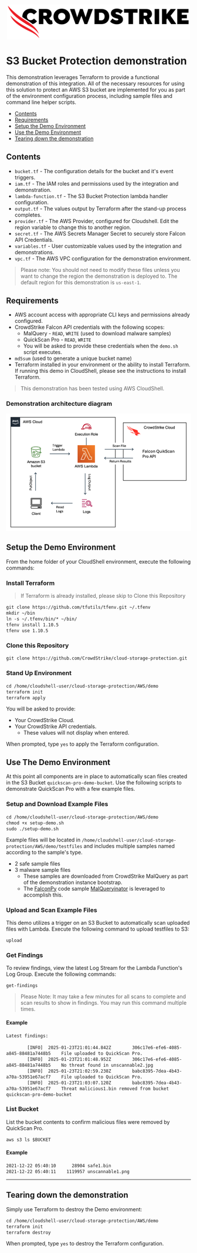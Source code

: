 <p align="center">
   <img src="https://raw.githubusercontent.com/CrowdStrike/falconpy/main/docs/asset/cs-logo.png" alt="CrowdStrike logo" width="500"/>
</p>

# S3 Bucket Protection demonstration

This demonstration leverages Terraform to provide a functional demonstration of this integration.
All of the necessary resources for using this solution to protect an AWS S3 bucket are implemented for you
as part of the environment configuration process, including sample files and command line helper scripts.

+ [Contents](#contents)
+ [Requirements](#requirements)
+ [Setup the Demo Environment](#setup-the-demo-environment)
+ [Use the Demo Environment](#use-the-demo-environment)
+ [Tearing down the demonstration](#tearing-down-the-demonstration)

## Contents

+ `bucket.tf` - The configuration details for the bucket and it's event triggers.
+ `iam.tf` - The IAM roles and permissions used by the integration and demonstration.
+ `lambda-function.tf` - The S3 Bucket Protection lambda handler configuration.
+ `output.tf` - The values output by Terraform after the stand-up process completes.
+ `provider.tf` - The AWS Provider, configured for Cloudshell. Edit the region variable to change this to another region.
+ `secret.tf` - The AWS Secrets Manager Secret to securely store Falcon API Credentials.
+ `variables.tf` - User customizable values used by the integration and demonstrations.
+ `vpc.tf` - The AWS VPC configuration for the demonstration environment.

> Please note: You should not need to modify these files unless you want to change the region the demonstration is deployed to. The default region for this demonstration is `us-east-1`.

## Requirements

+ AWS account access with appropriate CLI keys and permissions already configured.
+ CrowdStrike Falcon API credentials with the following scopes:
  + MalQuery - `READ`, `WRITE` (used to download malware samples)
  + QuickScan Pro - `READ`, `WRITE`
  + You will be asked to provide these credentials when the `demo.sh` script executes.
+ `md5sum` (used to generate a unique bucket name)
+ Terraform installed in your environment or the ability to install Terraform.  If running this demo in CloudShell, please see the instructions to install Terraform.

> This demonstration has been tested using AWS CloudShell.

### Demonstration architecture diagram

![Demonstration architecture](../content/aws-demo-arch.png)

## Setup the Demo Environment

From the home folder of your CloudShell environment, execute the following commands:

### Install Terraform

> If Terraform is already installed, please skip to Clone this Repository

```shell
git clone https://github.com/tfutils/tfenv.git ~/.tfenv
mkdir ~/bin
ln -s ~/.tfenv/bin/* ~/bin/
tfenv install 1.10.5
tfenv use 1.10.5
```

### Clone this Repository

```shell
git clone https://github.com/CrowdStrike/cloud-storage-protection.git
```

### Stand Up Environment

```shell
cd /home/cloudshell-user/cloud-storage-protection/AWS/demo
terraform init
terraform apply
```

You will be asked to provide:

+ Your CrowdStrike Cloud.
+ Your CrowdStrike API credentials.
  + These values will not display when entered.

When prompted, type `yes` to apply the Terraform configuration.

## Use The Demo Environment

At this point all components are in place to automatically scan files created in the S3 Bucket `quickscan-pro-demo-bucket`.  Use the following scripts to demonstrate QuickScan Pro with a few example files.

### Setup and Download Example Files

```shell
cd /home/cloudshell-user/cloud-storage-protection/AWS/demo
chmod +x setup-demo.sh
sudo ./setup-demo.sh
```

Example files will be located in `/home/cloudshell-user/cloud-storage-protection/AWS/demo/testfiles` and includes multiple samples named according to the sample's type.

+ 2 safe sample files
+ 3 malware sample files
  + These samples are downloaded from CrowdStrike MalQuery as part of the demonstration instance bootstrap.
  + The [FalconPy](https://github.com/CrowdStrike/falconpy) code sample
    [MalQueryinator](https://github.com/CrowdStrike/falconpy/tree/main/samples/malquery#search-and-download-samples-from-malquery) is leveraged to accomplish this.

### Upload and Scan Example Files

This demo utilizes a trigger on an S3 Bucket to automatically scan uploaded files with Lambda.  Execute the following command to upload testfiles to S3:

```shell
upload
```

### Get Findings

To review findings, view the latest Log Stream for the Lambda Function's Log Group.  Execute the following commands:

```shell
get-findings
```

> Please Note: It may take a few minutes for all scans to complete and scan results to show in findings.  You may run this command multiple times.

#### Example

```shell
Latest findings:

        [INFO]  2025-01-23T21:01:44.842Z        306c17e6-efe6-4085-a845-88481a7448b5    File uploaded to QuickScan Pro.
        [INFO]  2025-01-23T21:01:48.952Z        306c17e6-efe6-4085-a845-88481a7448b5    No threat found in unscannable2.jpg
        [INFO]  2025-01-23T21:02:59.238Z        babc8395-7dea-4b43-a70a-53951e67acf7    File uploaded to QuickScan Pro.
        [INFO]  2025-01-23T21:03:07.120Z        babc8395-7dea-4b43-a70a-53951e67acf7    Threat malicious1.bin removed from bucket quickscan-pro-demo-bucket
```

### List Bucket

List the bucket contents to confirm malicious files were removed by QuickScan Pro.

```shell
aws s3 ls $BUCKET
```

#### Example

```shell
2021-12-22 05:40:10      28904 safe1.bin
2021-12-22 05:40:11    1119957 unscannable1.png
```

---

## Tearing down the demonstration

Simply use Terraform to destroy the Demo environment:

```shell
cd /home/cloudshell-user/cloud-storage-protection/AWS/demo
terraform init
terraform destroy
```

When prompted, type `yes` to destroy the Terraform configuration.
